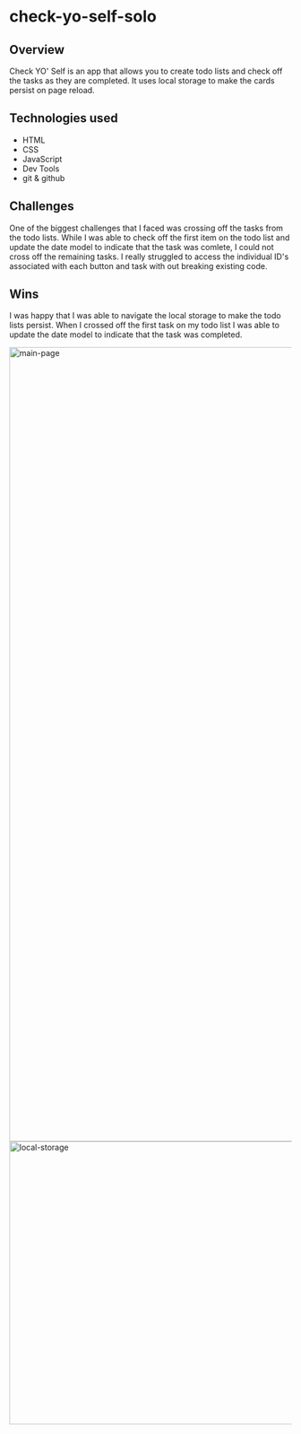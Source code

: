 # check-yo-self-solo

## Overview
Check YO' Self is an app that allows you to create todo lists and check off the tasks as they are completed. It uses local storage to make the cards persist on page reload. 

## Technologies used
- HTML
- CSS
- JavaScript
- Dev Tools
- git & github

## Challenges
One of the biggest challenges that I faced was crossing off the tasks from the todo lists. While I was able to check off the first item on the todo list and update the date model to indicate that the task was comlete, I could not cross off the remaining tasks. I really struggled to access the individual ID's associated with each button and task with out breaking existing code. 

## Wins
I was happy that I was able to navigate the local storage to make the todo lists persist. When I crossed off the first task on my todo list I was able to update the date model to indicate that the task was completed. 

<img width="1417" alt="main-page" src="https://user-images.githubusercontent.com/45408452/75843453-6dfa1080-5d90-11ea-8ad1-1a04d16c4465.png">

<img width="505" alt="local-storage" src="https://user-images.githubusercontent.com/45408452/75843467-781c0f00-5d90-11ea-873c-8000e93dc3db.png">
